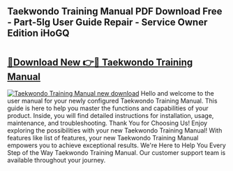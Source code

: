 ## Taekwondo Training Manual PDF Download Free - Part-5lg User Guide Repair - Service Owner Edition iHoGQ

# <h2><a href="http://cf2245.oget.top/?id=Taekwondo+Training+Manual">🔗Download New 👉🔴 Taekwondo Training Manual</a></h2>

[![Taekwondo Training Manual new download](https://i.imgur.com/5g1atiW.png)](http://cf2245.oget.top/?id=Taekwondo+Training+Manual)
Hello and welcome to the user manual for your newly configured Taekwondo Training Manual. This guide is here to help you master the functions and capabilities of your product. Inside, you will find detailed instructions for installation, usage, maintenance, and troubleshooting. Thank You for Choosing Us! Enjoy exploring the possibilities with your new Taekwondo Training Manual! With features like list of features, your new Taekwondo Training Manual empowers you to achieve exceptional results. We're Here to Help You Every Step of the Way Taekwondo Training Manual. Our customer support team is available throughout your journey.
